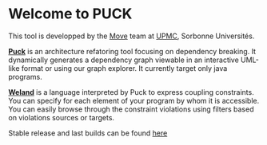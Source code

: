 # Welcome to PUCK

This tool is developped by the [Move](https://www.lip6.fr/recherche/team.php?acronyme=MoVe) team at [UPMC](http://www.upmc.fr), Sorbonne Universités.

[__Puck__](puck.md) is an architecture refatoring tool focusing on dependency breaking. It dynamically generates a dependency graph viewable in an interactive UML-like format or using our graph explorer. It currently target only java programs.

[__Weland__](weland.md) is a language interpreted by Puck to express coupling constraints. You can specify for each element of your program by whom it is accessible. You can easily browse through the constraint violations using filters based on violations sources or targets.

Stable release and last builds can be found [here](https://puckdistrib.github.io/puck/)
